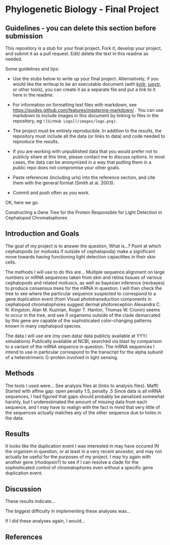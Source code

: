# Phylogenetic Biology - Final Project

## Guidelines - you can delete this section before submission

This repository is a stub for your final project. Fork it, develop your project, and submit it as a pull request. Edit/ delete the text in this readme as needed.

Some guidelines and tips:

- Use the stubs below to write up your final project. Alternatively, if you would like the writeup to be an executable document (with [knitr](http://yihui.name/knitr/), [jupytr](http://jupyter.org/), or other tools), you can create it as a separate file and put a link to it here in the readme.

- For information on formatting text files with markdown, see https://guides.github.com/features/mastering-markdown/ . You can use markdown to include images in this document by linking to files in the repository, eg `![GitHub Logo](/images/logo.png)`.

- The project must be entirely reproducible. In addition to the results, the repository must include all the data (or links to data) and code needed to reproduce the results.

- If you are working with unpublished data that you would prefer not to publicly share at this time, please contact me to discuss options. In most cases, the data can be anonymized in a way that putting them in a public repo does not compromise your other goals.

- Paste references (including urls) into the reference section, and cite them with the general format (Smith at al. 2003).

- Commit and push often as you work.

OK, here we go.

Constructing a Gene Tree for the Protein Responsible for Light Detection in Cephalopod Chromatophores

## Introduction and Goals

The goal of my project is to answer the question, What is...?
Point at which cephalopods (or mollusks if outside of cephalopoda) make a significant move towards having functioning light detection capacitites in their skin cells.

The methods I will use to do this are...
Multiple sequence alignment on large numbers or mRNA sequences taken from skin and retina tissues of various cephalopods and related molluscs, as well as bayesian inference
(revbayes) to produce consensus trees for the mRNA in question.
I will then check the tree to see where the particular sequence suspected to correspond to a gene duplication event (from Visual phototransduction components in cephalopod chromatophores suggest dermal photoreception
Alexandra C. N. Kingston, Alan M. Kuzirian, Roger T. Hanlon, Thomas W. Cronin) seems to occur in the tree, and see if organisms outside of the clade demarcated by this gene are capable of the sophisticated color-changing
patterns known in many cephalopod species.

The data I will use are (my own data/ data publicly available at YYY/ simulations)
Publically available at NCBI, searched via blast by comparison to a variant of the mRNA sequence in question.
The mRNA sequences I intend to use in particular correspond to the transcript for the alpha subunit of a heterotrimeric G-protein involved in light sensing.

## Methods

The tools I used were... See analysis files at (links to analysis files).
Mafft: Started with affine gap: open penalty 1.5, penalty .5
Since data is all mRNA sequences, I had figured that gaps should probably be penalized somewhat harshly, but I underestimated the amount of missing data from each
sequence, and I may have to realign with the fact in mind that very little of the sequences actually matches any of the other sequence due to holes in the data.

## Results

It looks like the duplication event I was interested in may have occured IN the organism in question, or at least in a very recent ancestor, and may not actually
be useful for the purposes of my project. I may try again with another gene (rhodopsin?) to see if I can resolve a clade for the sophisiticated control of chromatophores
even without a specific gene duplication event.

## Discussion

These results indicate...

The biggest difficulty in implementing these analyses was...

If I did these analyses again, I would...

## References


